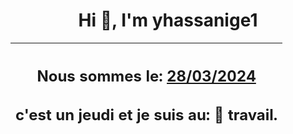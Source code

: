 <h1 align='center'>Hi 👋, I'm yhassanige1</h1>
<div align='center'>

|<h2 align='center'>Nous sommes le: <u>28/03/2024</u></h2><h2 align='center'>c'est un jeudi et je suis au: 🏢 travail.</h2>|
|---
</div>